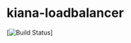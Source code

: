 # kiana-loadbalancer
[![Build Status](https://api.travis-ci.org/on-delete/kiana-loadbalancer.svg?branch=master)]
